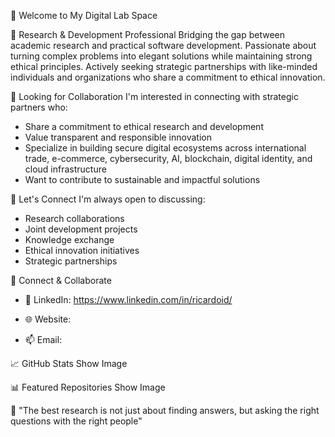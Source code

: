 🌟 Welcome to My Digital Lab Space


🔬 Research & Development Professional
Bridging the gap between academic research and practical software development. Passionate about turning complex problems into elegant solutions while maintaining strong ethical principles. Actively seeking strategic partnerships with like-minded individuals and organizations who share a commitment to ethical innovation.


🤝 Looking for Collaboration
I'm interested in connecting with strategic partners who:
- Share a commitment to ethical research and development
- Value transparent and responsible innovation
- Specialize in building secure digital ecosystems across international trade, e-commerce, cybersecurity, AI, blockchain, digital identity, and cloud infrastructure
- Want to contribute to sustainable and impactful solutions


💬 Let's Connect
I'm always open to discussing:
- Research collaborations
- Joint development projects
- Knowledge exchange
- Ethical innovation initiatives
- Strategic partnerships


🤝 Connect & Collaborate

- 🔗 LinkedIn: https://www.linkedin.com/in/ricardoid/

- 🌐 Website:

- 📫 Email:


📈 GitHub Stats
Show Image


📊 Featured Repositories
Show Image


🎯 "The best research is not just about finding answers, but asking the right questions with the right people"
